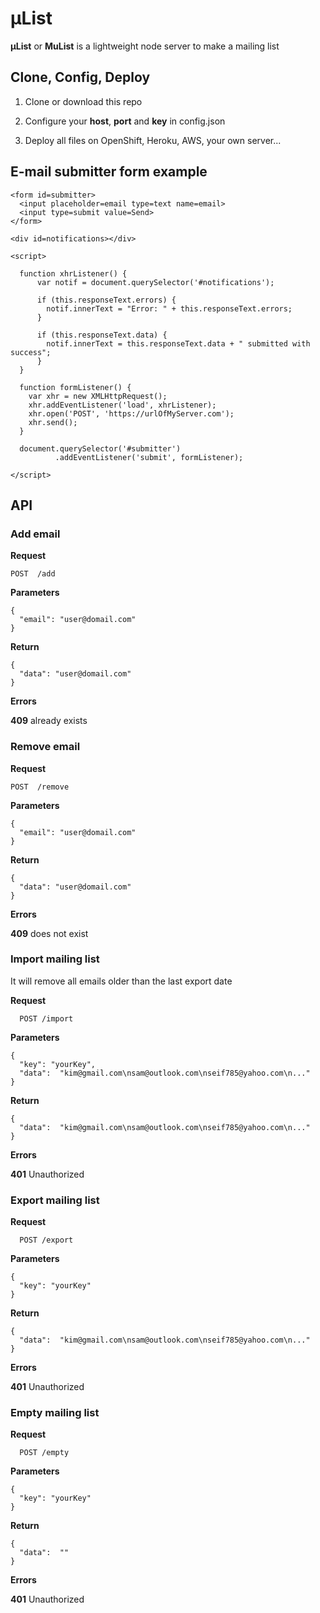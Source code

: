 # µList

**µList** or **MuList** is a lightweight node server to make a mailing list


## Clone, Config, Deploy

1) Clone or download this repo

2) Configure your **host**, **port** and **key** in config.json

3) Deploy all files on OpenShift, Heroku, AWS, your own server...


## E-mail submitter form example

    <form id=submitter>
      <input placeholder=email type=text name=email>
      <input type=submit value=Send>
    </form>

    <div id=notifications></div>

    <script>

      function xhrListener() {
          var notif = document.querySelector('#notifications');

          if (this.responseText.errors) {
            notif.innerText = "Error: " + this.responseText.errors;
          }

          if (this.responseText.data) {
            notif.innerText = this.responseText.data + " submitted with success";
          }
      }

      function formListener() {
        var xhr = new XMLHttpRequest();
        xhr.addEventListener('load', xhrListener);
        xhr.open('POST', 'https://urlOfMyServer.com');
        xhr.send();
      }

      document.querySelector('#submitter')
              .addEventListener('submit', formListener);

    </script>



## API

### Add email

**Request**

    POST  /add

**Parameters**

    {
      "email": "user@domail.com"
    }

**Return**

    {
      "data": "user@domail.com"
    }


**Errors**

**409** already exists


### Remove email

**Request**

    POST  /remove

**Parameters**

    {
      "email": "user@domail.com"
    }

**Return**

    {
      "data": "user@domail.com"
    }


**Errors**

**409** does not exist


### Import mailing list

It will remove all emails older than the last export date

**Request**

      POST /import

**Parameters**

    {
      "key": "yourKey",
      "data":  "kim@gmail.com\nsam@outlook.com\nseif785@yahoo.com\n..."
    }

**Return**

    {
      "data":  "kim@gmail.com\nsam@outlook.com\nseif785@yahoo.com\n..."
    }

**Errors**

**401** Unauthorized


### Export mailing list

**Request**

      POST /export

**Parameters**

    {
      "key": "yourKey"
    }

**Return**

    {
      "data":  "kim@gmail.com\nsam@outlook.com\nseif785@yahoo.com\n..."
    }

**Errors**

**401** Unauthorized


### Empty mailing list

**Request**

      POST /empty

**Parameters**

    {
      "key": "yourKey"
    }

**Return**

    {
      "data":  ""
    }

**Errors**

**401** Unauthorized
